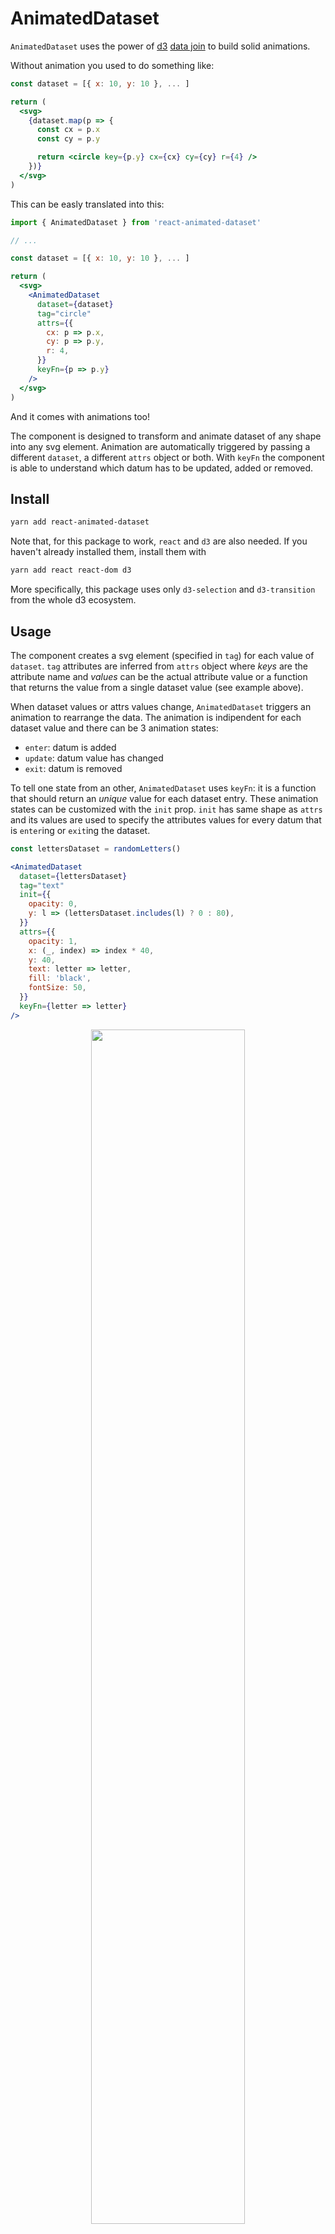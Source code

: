 # AnimatedDataset

`AnimatedDataset` uses the power of [d3](https://d3js.org) [data join](https://github.com/d3/d3-selection#joining-data) to build solid animations.

Without animation you used to do something like:

```jsx
const dataset = [{ x: 10, y: 10 }, ... ]

return (
  <svg>
    {dataset.map(p => {
      const cx = p.x
      const cy = p.y

      return <circle key={p.y} cx={cx} cy={cy} r={4} />
    })}
  </svg>
)
```

This can be easly translated into this:

```jsx
import { AnimatedDataset } from 'react-animated-dataset'

// ...

const dataset = [{ x: 10, y: 10 }, ... ]

return (
  <svg>
    <AnimatedDataset
      dataset={dataset}
      tag="circle"
      attrs={{
        cx: p => p.x,
        cy: p => p.y,
        r: 4,
      }}
      keyFn={p => p.y}
    />
  </svg>
)
```

And it comes with animations too!

The component is designed to transform and animate dataset of any shape into any svg element. Animation are automatically triggered by passing a different `dataset`, a different `attrs` object or both. With `keyFn` the component is able to understand which datum has to be updated, added or removed.

## Install

```bash
yarn add react-animated-dataset
```

Note that, for this package to work, `react` and `d3` are also needed. If you haven't already installed them, install them with

```bash
yarn add react react-dom d3
```

More specifically, this package uses only `d3-selection` and `d3-transition` from the whole d3 ecosystem.

## Usage

The component creates a svg element (specified in `tag`) for each value of `dataset`. `tag` attributes are inferred from `attrs` object where _keys_ are the attribute name and _values_ can be the actual attribute value or a function that returns the value from a single dataset value (see example above).

When dataset values or attrs values change, `AnimatedDataset` triggers an animation to rearrange the data. The animation is indipendent for each dataset value and there can be 3 animation states:

- `enter`: datum is added
- `update`: datum value has changed
- `exit`: datum is removed

To tell one state from an other, `AnimatedDataset` uses `keyFn`: it is a function that should return an _unique_ value for each dataset entry. These animation states can be customized with the `init` prop. `init` has same shape as `attrs` and its values are used to specify the attributes values for every datum that is `enter`ing or `exit`ing the dataset.

```jsx
const lettersDataset = randomLetters()

<AnimatedDataset
  dataset={lettersDataset}
  tag="text"
  init={{
    opacity: 0,
    y: l => (lettersDataset.includes(l) ? 0 : 80),
  }}
  attrs={{
    opacity: 1,
    x: (_, index) => index * 40,
    y: 40,
    text: letter => letter,
    fill: 'black',
    fontSize: 50,
  }}
  keyFn={letter => letter}
/>
```

<p align="center">
  <img align="middle" src="docs/randomletters.gif" width="70%" />
</p>

In the example above, `opacity: 0` and `y` function in `init` are used for every entering and exiting letters.

### Use case: Linechart with d3

In this next example we will draw a simple line chart, with circles for each data point and a grid with only horizontal lines. Starting from a dataset of type `Array<{x: number, y: number}>`, we can use _d3.scaleLinear_ and _d3.line_ as a utility to map data points to coordinates and to create the shape of the path.

```jsx
// Initial setup

const xScale = d3
  .scaleLinear()
  .domain(xDomain)
  .range([0, WIDTH])

const yScale = d3
  .scaleLinear()
  .domain(yDomain)
  .range([HEIGHT, 0])

const lineGenerator = d3
  .line()
  .x(p => xScale(p.x))
  .y(p => yScale(p.y))


// To draw the horizontal grid we use yScale.ticks as dataset.
// To highlight the line relative to value 0 we can check tick
// value in 'stroke-width' and 'opacity'.

<AnimatedDataset
  dataset={yScale.ticks(10)}
  tag="line"
  init={{ opacity: 0 }}
  attrs={{
    x1: xScale.range()[0],
    x2: xScale.range()[1],
    y1: tick => yScale(tick),
    y2: tick => yScale(tick),
    stroke: 'lightgrey',
    strokeWidth: tick => (tick === 0 ? 2 : 1),
    opacity: tick => (tick === 0 ? 1 : 0.5),
  }}
  keyFn={tick => tick}
/>


// Next we draw the linechart using a single path. To get a single
// path out of AnimatadDataset we need to wrap our dataset in
// an array and set d attribute to the lineGenerator.

<AnimatedDataset
  dataset={[dataset]}
  tag="path"
  attrs={{
    d: lineGenerator,
    fill: "none",
    stroke: "darkgrey"
  }}
  keyFn={(_, i) => i}
/>


// Finally we add circles for every data point. As for
// grid, we use xScale and yScale to calculate the actual
// position. We can also change fill according to y value.

<AnimatedDataset
  dataset={dataset}
  tag="circle"
  attrs={{
    opacity: 1,
    cx: p => xScale(p.x),
    cy: p => yScale(p.y),
    fill: p => (p.y >= 0 ? "green" : "red"),
    r: 3
  }}
  keyFn={(_, i) => i}
/>
```

<p align="center">
  <img align="middle" src="docs/linechart_initial.jpg" width="80%" />
</p>

Whenever `dataset`, `xRange` or `yRange` change, we have smooth animations.

<p align="center">
  <img align="middle" src="docs/linechart.gif" width="80%" />
</p>

As it can be seen in the result, `AnimatedDataset` supports _path morphing_ and _color interpolation_. Also, thanks to the combination of grid `keyFn` and `init` props, the component knows which line to move and which to fade in/out.

## Props

<h3 id="dataset">
  <a  href="#dataset">#</a> dataset
</h3>

- **Required**
- Type: `Array<any>`

<h3 id="attrs">
  <a  href="#attrs">#</a> attrs
</h3>

- **Required**
- Type: `{[key: string]: number | string | ((datum: any, index: number, nodes: Array<SVGElement>) => number | string)}`

`attrs` keys should be an attribute name for given `tag`. They can be kebab-case (`stroke-width`) or camel case (`strokeWidth`).

`attrs` values should be the actual value or a function to calculate the value. Function accepts as parameter a single datum, its index and the array of rendered svg elements (the d3 selection).

```jsx
<AnimatedDataset
  attrs={{
    stroke: 'black',
    strokeWidth: datum => datum.someValue * 10,
    'font-size': 15,
    fill: (datum, index, nodes) => ...
  }}
/>
```

<h3 id="events">
  <a  href="#events">#</a> events
</h3>

- Type: `{ [key: string]: (mouseEvent: MouseEvent, datum: any) => void }`

Event listeners keys can be written in kebab-case (`on-mouseover`) or camel case (`onMouseOver`).

```jsx
<AnimatedDataset
  events={{
    'on-click': (mouseEvent, datum) => console.log(datum),
    onMouseOver: (mouseEvent, datum) => ...
  }}
/>
```

<h3 id="tag">
  <a  href="#tag">#</a> tag
</h3>

- Type: `string`
- Default: `"rect"`

Any valid svg tag name.

<h3 id="keyFn">
  <a  href="#keyFn">#</a> keyFn
</h3>

- Type: `(datum: any, index: number, nodes: Array<SVGElement>) => any`
- Default: `datum => datum.key`

A function that identifies dataset values. It should return an unique value for each datum.

<h3 id="init">
  <a  href="#init">#</a> init
</h3>

- Type: `{[key: string]: number | string | ((datum: any, index: number, nodes: Array<SVGElement>) => number | string)}`

Same as [attrs](#-attrs). `init` values are used to animate entering and exiting values. It doesn't support event listeners.

<h3 id="disableAnimation">
  <a  href="#disableAnimation">#</a> disableAnimation
</h3>

- Type: `boolean`
- Default: `false`

If `true` animation is disabled and the data is updated immediately.

<h3 id="duration">
  <a  href="#duration">#</a> duration
</h3>

- Type: `number | (datum: any, index: number , nodes: Array<SVGElement>) => number`
- Default: `1000`

The animation duration in milliseconds.

<h3 id="delay">
  <a  href="#delay">#</a> delay
</h3>

- Type: `number | (datum: any, index: number , nodes: Array<SVGElement>) => number`
- Default: `0`

The animation delay in milliseconds.

<h3 id="durationByAttr">
  <a  href="#durationByAttr">#</a> durationByAttr
</h3>

- Type: `{[key: string]: number | ((datum: any, index: number, nodes: Array<SVGElement>) => number)}`

If defined, allows to specify a different animation duration for each attribute

<h3 id="delayByAttr">
  <a  href="#delayByAttr">#</a> delayByAttr
</h3>

- Type: `{[key: string]: number | ((datum: any, index: number, nodes: Array<SVGElement>) => number)}`

If defined, allows to specify a different animation delay for each attribute

<h3 id="easingByAttr">
  <a  href="#easingByAttr">#</a> easingByAttr
</h3>

- Type: `{[key: string]: number | ((datum: any, index: number, nodes: Array<SVGElement>) => number)}`

If defined, allows to specify a different animation easing for each attribute

## Contributing

If you make some edits and wish to test them locally you can run `yarn test`.

To publish run `yarn release`.
